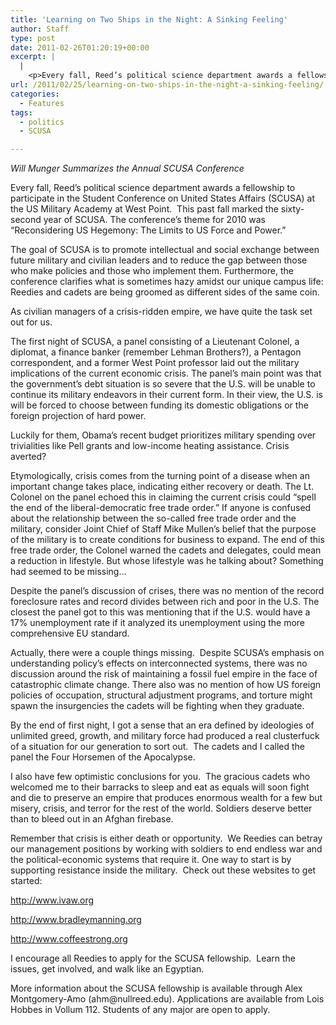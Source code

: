 ```yaml
---
title: 'Learning on Two Ships in the Night: A Sinking Feeling'
author: Staff
type: post
date: 2011-02-26T01:20:19+00:00
excerpt: |
  |
    <p>Every fall, Reed’s political science department awards a fellowship to participate in the Student Conference on United States Affairs (SCUSA) at the US Military Academy at West Point.  This past fall marked the sixty-second year of SCUSA.</p>
url: /2011/02/25/learning-on-two-ships-in-the-night-a-sinking-feeling/
categories:
  - Features
tags:
  - politics
  - SCUSA

---
```

_Will Munger Summarizes the Annual SCUSA Conference_

Every fall, Reed’s political science department awards a fellowship to participate in the Student Conference on United States Affairs (SCUSA) at the US Military Academy at West Point.  This past fall marked the sixty-second year of SCUSA. The conference’s theme for 2010 was “Reconsidering US Hegemony: The Limits to US Force and Power.”

The goal of SCUSA is to promote intellectual and social exchange between future military and civilian leaders and to reduce the gap between those who make policies and those who implement them. Furthermore, the conference clarifies what is sometimes hazy amidst our unique campus life: Reedies and cadets are being groomed as different sides of the same coin.

As civilian managers of a crisis-ridden empire, we have quite the task set out for us.

The first night of SCUSA, a panel consisting of a Lieutenant Colonel, a diplomat, a finance banker (remember Lehman Brothers?), a Pentagon correspondent, and a former West Point professor laid out the military implications of the current economic crisis. The panel’s main point was that the government’s debt situation is so severe that the U.S. will be unable to continue its military endeavors in their current form. In their view, the U.S. is will be forced to choose between funding its domestic obligations or the foreign projection of hard power.

Luckily for them, Obama’s recent budget prioritizes military spending over trivialities like Pell grants and low-income heating assistance. Crisis averted?

Etymologically, crisis comes from the turning point of a disease when an important change takes place, indicating either recovery or death. The Lt. Colonel on the panel echoed this in claiming the current crisis could “spell the end of the liberal-democratic free trade order.” If anyone is confused about the relationship between the so-called free trade order and the military, consider Joint Chief of Staff Mike Mullen’s belief that the purpose of the military is to create conditions for business to expand. The end of this free trade order, the Colonel warned the cadets and delegates, could mean a reduction in lifestyle. But whose lifestyle was he talking about? Something had seemed to be missing…

Despite the panel’s discussion of crises, there was no mention of the record foreclosure rates and record divides between rich and poor in the U.S. The closest the panel got to this was mentioning that if the U.S. would have a 17% unemployment rate if it analyzed its unemployment using the more comprehensive EU standard.

Actually, there were a couple things missing.  Despite SCUSA’s emphasis on understanding policy’s effects on interconnected systems, there was no discussion around the risk of maintaining a fossil fuel empire in the face of catastrophic climate change. There also was no mention of how US foreign policies of occupation, structural adjustment programs, and torture might spawn the insurgencies the cadets will be fighting when they graduate.

By the end of first night, I got a sense that an era defined by ideologies of unlimited greed, growth, and military force had produced a real clusterfuck of a situation for our generation to sort out.  The cadets and I called the panel the Four Horsemen of the Apocalypse.

I also have few optimistic conclusions for you.  The gracious cadets who welcomed me to their barracks to sleep and eat as equals will soon fight and die to preserve an empire that produces enormous wealth for a few but misery, crisis, and terror for the rest of the world. Soldiers deserve better than to bleed out in an Afghan firebase.

Remember that crisis is either death or opportunity.  We Reedies can betray our management positions by working with soldiers to end endless war and the political-economic systems that require it. One way to start is by supporting resistance inside the military.  Check out these websites to get started:

<http://www.ivaw.org>
  
<http://www.bradleymanning.org>
  
<http://www.coffeestrong.org>

I encourage all Reedies to apply for the SCUSA fellowship.  Learn the issues, get involved, and walk like an Egyptian.

More information about the SCUSA fellowship is available through Alex Montgomery-Amo (&#x61;&#x68;&#x6d;&#x40;<span class="oe_displaynone">null</span>&#x72;&#x65;&#x65;&#x64;&#x2e;&#x65;&#x64;&#x75;). Applications are available from Lois Hobbes in Vollum 112. Students of any major are open to apply.